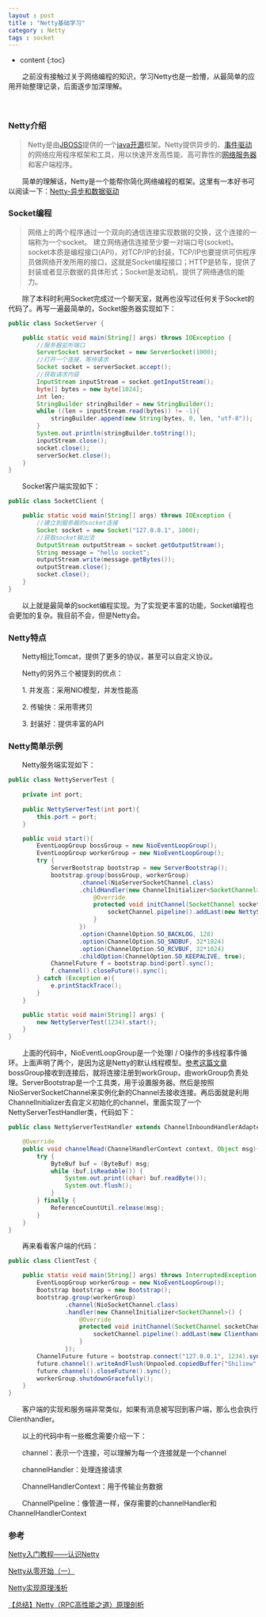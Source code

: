 ```yaml
---
layout : post
title : "Netty基础学习"
category : Netty
tags : socket 
---
```

* content
{:toc}

　　之前没有接触过关于网络编程的知识，学习Netty也是一脸懵，从最简单的应用开始整理记录，后面逐步加深理解。




　　

### Netty介绍

> Netty是由[JBOSS](https://baike.baidu.com/item/JBOSS)提供的一个[java开源](https://baike.baidu.com/item/java%E5%BC%80%E6%BA%90)框架。Netty提供异步的、[事件驱动](https://baike.baidu.com/item/%E4%BA%8B%E4%BB%B6%E9%A9%B1%E5%8A%A8)的网络应用程序框架和工具，用以快速开发高性能、高可靠性的[网络服务器](https://baike.baidu.com/item/%E7%BD%91%E7%BB%9C%E6%9C%8D%E5%8A%A1%E5%99%A8)和客户端程序。 



　　简单的理解话，Netty是一个能帮你简化网络编程的框架。这里有一本好书可以阅读一下：[Netty-异步和数据驱动](https://waylau.com/essential-netty-in-action/GETTING%20STARTED/Asynchronous%20and%20Event%20Driven.html)



### Socket编程

> 网络上的两个程序通过一个双向的通信连接实现数据的交换，这个连接的一端称为一个socket。
> 建立网络通信连接至少要一对端口号(socket)。socket本质是编程接口(API)，对TCP/IP的封装，TCP/IP也要提供可供程序员做网络开发所用的接口，这就是Socket编程接口；HTTP是轿车，提供了封装或者显示数据的具体形式；Socket是发动机，提供了网络通信的能力。

　　除了本科时利用Socket完成过一个聊天室，就再也没写过任何关于Socket的代码了。再写一遍最简单的，Socket服务器实现如下：

```java
public class SocketServer {

    public static void main(String[] args) throws IOException {
        //服务器监听端口
        ServerSocket serverSocket = new ServerSocket(1000);
        //打开一个连接，等待请求
        Socket socket = serverSocket.accept();
        //获取请求内容
        InputStream inputStream = socket.getInputStream();
        byte[] bytes = new byte[1024];
        int len;
        StringBuilder stringBuilder = new StringBuilder();
        while ((len = inputStream.read(bytes)) != -1){
            stringBuilder.append(new String(bytes, 0, len, "utf-8"));
        }
        System.out.println(stringBuilder.toString());
        inputStream.close();
        socket.close();
        serverSocket.close();
    }
}
```

　　Socket客户端实现如下：
　　
```java
public class SocketClient {

    public static void main(String[] args) throws IOException {
        //建立到服务器的socket连接
        Socket socket = new Socket("127.0.0.1", 1000);
        //获取socket输出流
        OutputStream outputStream = socket.getOutputStream();
        String message = "hello socket";
        outputStream.write(message.getBytes());
        outputStream.close();
        socket.close();
    }
}
```

　　以上就是最简单的socket编程实现。为了实现更丰富的功能，Socket编程也会更加的复杂。我目前不会，但是Netty会。

### Netty特点

　　Netty相比Tomcat，提供了更多的协议，甚至可以自定义协议。

　　Netty的另外三个被提到的优点：

　　1. 并发高：采用NIO模型，并发性能高

　　2. 传输快：采用零拷贝

　　3. 封装好：提供丰富的API

### Netty简单示例

　　Netty服务端实现如下：

```java
public class NettyServerTest {
    
    private int port;
    
    public NettyServerTest(int port){
        this.port = port;
    }

    public void start(){
        EventLoopGroup bossGroup = new NioEventLoopGroup();
        EventLoopGroup workerGroup = new NioEventLoopGroup();
        try {
            ServerBootstrap bootstrap = new ServerBootstrap();
            bootstrap.group(bossGroup, workerGroup)
                    .channel(NioServerSocketChannel.class)
                    .childHandler(new ChannelInitializer<SocketChannel>() {
                        @Override
                        protected void initChannel(SocketChannel socketChannel) throws Exception {
                            socketChannel.pipeline().addLast(new NettyServerTestHandler());
                        }
                    })
                    .option(ChannelOption.SO_BACKLOG, 128)
                    .option(ChannelOption.SO_SNDBUF, 32*1024)
                    .option(ChannelOption.SO_RCVBUF, 32*1024)
                    .childOption(ChannelOption.SO_KEEPALIVE, true);
            ChannelFuture f = bootstrap.bind(port).sync();
            f.channel().closeFuture().sync();
        } catch (Exception e){
            e.printStackTrace();
        }
    }

    public static void main(String[] args) {
        new NettyServerTest(1234).start();
    }
}
```

　　上面的代码中，NioEventLoopGroup是一个处理I / O操作的多线程事件循环。上面声明了两个，是因为这是Netty的默认线程模型。[参考这篇文章](http://www.importnew.com/15656.html)bossGroup接收到连接后，就将连接注册到workGroup，由workGroup负责处理。ServerBootstrap是一个工具类，用于设置服务器。然后是按照NioServerSocketChannel来实例化新的Channel去接收连接。再后面就是利用ChannelInitializer去自定义初始化的channel，里面实现了一个NettyServerTestHandler类，代码如下：
　　
```java
public class NettyServerTestHandler extends ChannelInboundHandlerAdapter {

    @Override
    public void channelRead(ChannelHandlerContext context, Object msg){
        try {
            ByteBuf buf = (ByteBuf) msg;
            while (buf.isReadable()) {
                System.out.print((char) buf.readByte());
                System.out.flush();
            }
        } finally {
            ReferenceCountUtil.release(msg);
        }
    }
}
```

　　再来看看客户端的代码：
　　
```java
public class ClientTest {

    public static void main(String[] args) throws InterruptedException {
        EventLoopGroup workerGroup = new NioEventLoopGroup();
        Bootstrap bootstrap = new Bootstrap();
        bootstrap.group(workerGroup)
                .channel(NioSocketChannel.class)
                .handler(new ChannelInitializer<SocketChannel>() {
                    @Override
                    protected void initChannel(SocketChannel socketChannel) throws Exception {
                        socketChannel.pipeline().addLast(new Clienthandler());
                    }
                });
        ChannelFuture future = bootstrap.connect("127.0.0.1", 1234).sync();
        future.channel().writeAndFlush(Unpooled.copiedBuffer("Shiliew".getBytes()));
        future.channel().closeFuture().sync();
        workerGroup.shutdownGracefully();
    }
}
```

　　客户端的实现和服务端非常类似，如果有消息被写回到客户端，那么也会执行Clienthandler。

　　以上的代码中有一些概念需要介绍一下：

　　channel：表示一个连接，可以理解为每一个连接就是一个channel

　　channelHandler：处理连接请求

　　ChannelHandlerContext：用于传输业务数据

　　ChannelPipeline：像管道一样，保存需要的channelHandler和ChannelHandlerContext
　　
### 参考

[Netty入门教程——认识Netty](https://www.jianshu.com/p/b9f3f6a16911)

[Netty从零开始（一）](https://blog.csdn.net/qq_23660243/article/details/69258687)

[Netty实现原理浅析](http://www.importnew.com/15656.html)

[【总结】Netty（RPC高性能之道）原理剖析](https://blog.csdn.net/zhiguozhu/article/details/50517551)